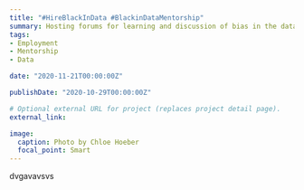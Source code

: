 ```yaml
---
title: "#HireBlackInData #BlackinDataMentorship"
summary: Hosting forums for learning and discussion of bias in the data field (and possible paths to address biases in data).
tags:
- Employment
- Mentorship
- Data 

date: "2020-11-21T00:00:00Z"

publishDate: "2020-10-29T00:00:00Z"

# Optional external URL for project (replaces project detail page).
external_link: 

image:
  caption: Photo by Chloe Hoeber
  focal_point: Smart
---
```


dvgavavsvs